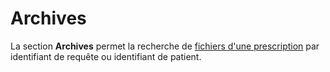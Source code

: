 # Archives

La section **Archives** permet la recherche de [fichiers d'une prescription](fr/qlin_genetic/prescription/files.md) par identifiant de requête ou identifiant de patient.
